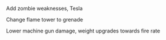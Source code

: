 Add zombie weaknesses, Tesla

Change flame tower to grenade

Lower machine gun damage, weight upgrades towards fire rate

